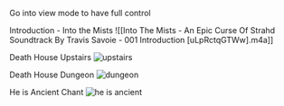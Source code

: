 Go into view mode to have full control

Introduction - Into the Mists
![[Into The Mists - An Epic Curse Of Strahd Soundtrack By Travis Savoie - 001 Introduction [uLpRctqGTWw].m4a]]

Death House Upstairs
![upstairs](https://www.youtube.com/watch?v=GOTyzCntzJo)

Death House Dungeon
![dungeon](https://www.youtube.com/watch?v=eqUiXz1tcmM)

He is Ancient Chant
![he is ancient](https://www.youtube.com/watch?v=hrkvtDeH5sk)
